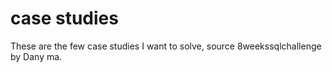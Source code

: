 # case studies
These are the few case studies I want to solve, source 8weekssqlchallenge by Dany ma.

